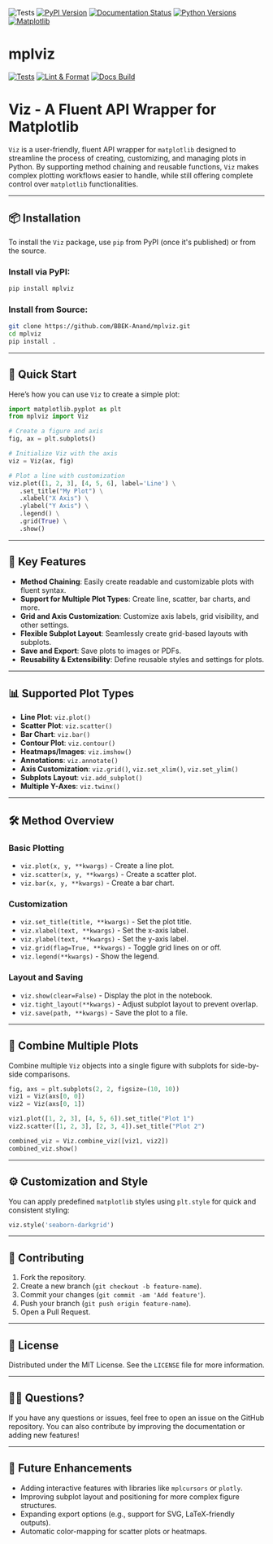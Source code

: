 ![Tests](https://github.com/BBEK-Anand/mplviz/actions/workflows/tests.yml/badge.svg?branch=main)
[![PyPI Version](https://img.shields.io/pypi/v/mplviz.svg)](https://pypi.org/project/mplviz/)
[![Documentation Status](https://readthedocs.org/projects/mplviz/badge/?version=latest)](https://mplviz.readthedocs.io/en/latest/?badge=latest)
[![Python Versions](https://img.shields.io/pypi/pyversions/mplviz.svg)](https://pypi.org/project/mplviz/)
[![Matplotlib](https://img.shields.io/librariesio/release/pypi/matplotlib.svg)](https://pypi.org/project/matplotlib/)

# mplviz

[![Tests](https://github.com/BBEK-Anand/mplviz/actions/workflows/test.yml/badge.svg)](https://github.com/BBEK-Anand/mplviz/actions/workflows/test.yml)
[![Lint & Format](https://github.com/BBEK-Anand/mplviz/actions/workflows/lint-format.yml/badge.svg)](https://github.com/BBEK-Anand/mplviz/actions/workflows/lint-format.yml)
[![Docs Build](https://github.com/BBEK-Anand/mplviz/actions/workflows/docs.yml/badge.svg)](https://github.com/BBEK-Anand/mplviz/actions/workflows/docs.yml)



# Viz - A Fluent API Wrapper for Matplotlib

`Viz` is a user-friendly, fluent API wrapper for `matplotlib` designed to streamline the process of creating, customizing, and managing plots in Python. By supporting method chaining and reusable functions, `Viz` makes complex plotting workflows easier to handle, while still offering complete control over `matplotlib` functionalities.

---

## 📦 Installation

To install the `Viz` package, use `pip` from PyPI (once it's published) or from the source.

### Install via PyPI:

```bash
pip install mplviz
```

### Install from Source:

```bash
git clone https://github.com/BBEK-Anand/mplviz.git
cd mplviz
pip install .
```

---

## 🚀 Quick Start

Here’s how you can use `Viz` to create a simple plot:

```python
import matplotlib.pyplot as plt
from mplviz import Viz

# Create a figure and axis
fig, ax = plt.subplots()

# Initialize Viz with the axis
viz = Viz(ax, fig)

# Plot a line with customization
viz.plot([1, 2, 3], [4, 5, 6], label='Line') \
   .set_title("My Plot") \
   .xlabel("X Axis") \
   .ylabel("Y Axis") \
   .legend() \
   .grid(True) \
   .show()
```

---

## 🌟 Key Features

* **Method Chaining**: Easily create readable and customizable plots with fluent syntax.
* **Support for Multiple Plot Types**: Create line, scatter, bar charts, and more.
* **Grid and Axis Customization**: Customize axis labels, grid visibility, and other settings.
* **Flexible Subplot Layout**: Seamlessly create grid-based layouts with subplots.
* **Save and Export**: Save plots to images or PDFs.
* **Reusability & Extensibility**: Define reusable styles and settings for plots.

---

## 📊 Supported Plot Types

* **Line Plot**: `viz.plot()`
* **Scatter Plot**: `viz.scatter()`
* **Bar Chart**: `viz.bar()`
* **Contour Plot**: `viz.contour()`
* **Heatmaps/Images**: `viz.imshow()`
* **Annotations**: `viz.annotate()`
* **Axis Customization**: `viz.grid()`, `viz.set_xlim()`, `viz.set_ylim()`
* **Subplots Layout**: `viz.add_subplot()`
* **Multiple Y-Axes**: `viz.twinx()`

---

## 🛠️ Method Overview

### Basic Plotting

* `viz.plot(x, y, **kwargs)` - Create a line plot.
* `viz.scatter(x, y, **kwargs)` - Create a scatter plot.
* `viz.bar(x, y, **kwargs)` - Create a bar chart.

### Customization

* `viz.set_title(title, **kwargs)` - Set the plot title.
* `viz.xlabel(text, **kwargs)` - Set the x-axis label.
* `viz.ylabel(text, **kwargs)` - Set the y-axis label.
* `viz.grid(flag=True, **kwargs)` - Toggle grid lines on or off.
* `viz.legend(**kwargs)` - Show the legend.

### Layout and Saving

* `viz.show(clear=False)` - Display the plot in the notebook.
* `viz.tight_layout(**kwargs)` - Adjust subplot layout to prevent overlap.
* `viz.save(path, **kwargs)` - Save the plot to a file.

---

## 🔄 Combine Multiple Plots

Combine multiple `Viz` objects into a single figure with subplots for side-by-side comparisons.

```python
fig, axs = plt.subplots(2, 2, figsize=(10, 10))
viz1 = Viz(axs[0, 0])
viz2 = Viz(axs[0, 1])

viz1.plot([1, 2, 3], [4, 5, 6]).set_title("Plot 1")
viz2.scatter([1, 2, 3], [2, 3, 4]).set_title("Plot 2")

combined_viz = Viz.combine_viz([viz1, viz2])
combined_viz.show()
```

---

## ⚙️ Customization and Style

You can apply predefined `matplotlib` styles using `plt.style` for quick and consistent styling:

```python
viz.style('seaborn-darkgrid')
```

---

## 🤝 Contributing

1. Fork the repository.
2. Create a new branch (`git checkout -b feature-name`).
3. Commit your changes (`git commit -am 'Add feature'`).
4. Push your branch (`git push origin feature-name`).
5. Open a Pull Request.

---

## 📄 License

Distributed under the MIT License. See the `LICENSE` file for more information.

---

## 🙋‍♂️ Questions?

If you have any questions or issues, feel free to open an issue on the GitHub repository. You can also contribute by improving the documentation or adding new features!

---

## 📍 Future Enhancements

* Adding interactive features with libraries like `mplcursors` or `plotly`.
* Improving subplot layout and positioning for more complex figure structures.
* Expanding export options (e.g., support for SVG, LaTeX-friendly outputs).
* Automatic color-mapping for scatter plots or heatmaps.

